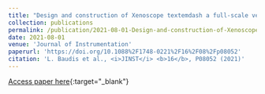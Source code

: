 ```yaml
---
title: "Design and construction of Xenoscope textemdash a full-scale vertical demonstrator for the DARWIN observatory"
collection: publications
permalink: /publication/2021-08-01-Design-and-construction-of-Xenoscope-textemdash-a-full-scale-vertical-demonstrator-for-the-DARWIN-observatory
date: 2021-08-01
venue: 'Journal of Instrumentation'
paperurl: 'https://doi.org/10.1088%2F1748-0221%2F16%2F08%2Fp08052'
citation: 'L. Baudis et al., <i>JINST</i> <b>16</b>, P08052 (2021)'
---
```

[Access paper here](https://doi.org/10.1088%2F1748-0221%2F16%2F08%2Fp08052){:target="_blank"}
